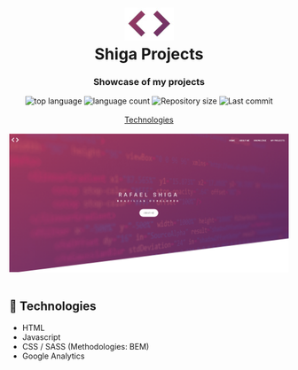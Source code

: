 <h1 align="center">
  <img  src="./assets/img/logo.jpg" alt="logo">
  <br>
  Shiga Projects
</h1>

<h3 align="center">
<strong>Showcase of my projects</strong>
</h3>

<p align="center">

  <img alt="top language" src="https://img.shields.io/github/languages/top/rafashiga/rafashiga.github.io?style=flat-square">
  <img alt="language count" src="https://img.shields.io/github/languages/count/rafashiga/rafashiga.github.io?style=flat-square">
  <img alt="Repository size" src="https://img.shields.io/github/repo-size/rafashiga/rafashiga.github.io?style=flat-square">
  <img alt="Last commit" src="https://img.shields.io/github/last-commit/rafashiga/rafashiga.github.io?style=flat-square">
  <br>
  <br>
  <a href="#space_invader-technologies">Technologies</a>
  <br>
  <br>
  <img src="./assets/img/website.png">
  <br>
  <br>
</p>

## :space_invader: Technologies

- HTML
- Javascript
- CSS / SASS (Methodologies: BEM)
- Google Analytics
